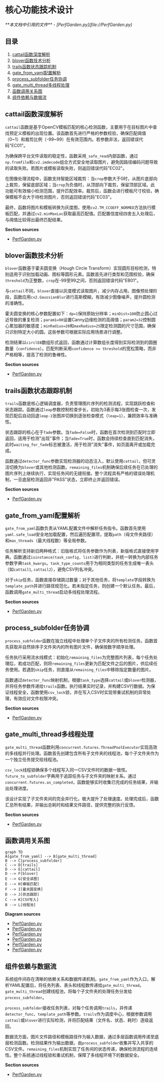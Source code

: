 # 核心功能技术设计

<cite>
**本文档中引用的文件**  
- [PerfGarden.py](file://PerfGarden.py)
</cite>

## 目录
1. [cattail函数深度解析](#cattail函数深度解析)
2. [blover函数技术分析](#blover函数技术分析)
3. [trails函数状态跟踪机制](#trails函数状态跟踪机制)
4. [gate_from_yaml配置解析](#gate_from_yaml配置解析)
5. [process_subfolder任务协调](#process_subfolder任务协调)
6. [gate_multi_thread多线程处理](#gate_multi_thread多线程处理)
7. [函数调用关系图](#函数调用关系图)
8. [组件依赖与数据流](#组件依赖与数据流)

## cattail函数深度解析

`cattail`函数是基于OpenCV模板匹配的核心检测函数，主要用于在目标图片中查找预定义模板的出现位置。该函数首先进行严格的参数校验，确保匹配阈值（0~1）和裁剪比例（-99~99）在有效范围内。若参数非法，返回错误代码"EC01"。

为确保跨平台文件读取的稳定性，函数采用`_safe_read`内部函数，通过`np.fromfile`和`cv2.imdecode`组合方式安全地读取图片，避免因路径编码问题导致的读取失败。若图片或模板读取失败，则返回错误代码"EC02"。

在图像处理流程中，函数支持智能区域裁剪：当`crop`参数大于0时，从图片底部向上裁剪，保留底部区域；当`crop`为负值时，从顶部向下裁剪，保留顶部区域。此功能可有效缩小检测范围，提升匹配效率。裁剪后，函数会进行模板尺寸校验，确保模板不会大于待检测图片，否则返回错误代码"EC03"。

最终，函数将图片和模板转换为灰度图，使用`cv2.TM_CCOEFF_NORMED`方法执行模板匹配，并通过`cv2.minMaxLoc`获取最高匹配值。匹配置信度经四舍五入处理后，与阈值比较得出最终匹配结果。

**Section sources**
- [PerfGarden.py](file://PerfGarden.py#L13-L84)

## blover函数技术分析

`blover`函数基于霍夫圆变换（Hough Circle Transform）实现圆形目标检测，特别适用于识别加载动画、图标等圆形元素。函数首先进行类型和范围校验，确保`threshold`为正整数，`crop`在-99至99之间，否则返回错误代码"EB01"。

与`cattail`不同，`blover`直接以灰度模式读取图片，减少内存占用。图像预处理阶段，函数应用`cv2.GaussianBlur`进行高斯模糊，有效减少图像噪声，提升圆检测的准确性。

霍夫圆变换的核心参数配置如下：`dp=1`保持原始分辨率；`minDist=100`防止圆心过近导致的重复检测；`param1=90`设置Canny边缘检测的高阈值；`param2=32`控制圆心累加器的敏感度；`minRadius=20`和`maxRadius=25`限定检测圆的尺寸范围，确保只识别特定大小的圆。这些参数可根据实际应用场景进行调整。

检测结果以`circlEB`数组形式返回，函数通过计算数组长度得到实际检测到的圆圈数量（`confidence`）。匹配判断采用`confidence >= threshold`的宽松策略，而非严格相等，提高了检测的鲁棒性。

**Section sources**
- [PerfGarden.py](file://PerfGarden.py#L89-L160)

## trails函数状态跟踪机制

`trails`函数是核心逻辑调度器，负责管理图片序列的检测流程，实现跳跃检查和状态跟踪。函数通过`leap`参数控制检查步长，初始为3表示每3张图检查一次，发现匹配后自动回退`leap-1`张图并切换到逐张检查模式（`leap=1`），兼顾效率与准确性。

状态跟踪的核心在于`fade`参数。当`fade=False`时，函数在首次检测到匹配时立即返回，适用于检测"出现"事件；当`fade=True`时，函数会持续检查直到匹配消失，此时`waiting_for_fade`标志被激活，用于检测"消失"事件，如页面离开或加载完成。

函数通过`detector_func`参数实现检测器的动态注入，默认使用`cattail`，但可灵活切换为`blover`或其他检测函数。`remaining_files`机制确保后续任务在已处理的图片序列上继续执行，实现任务间的无缝衔接。整个流程具有严格的错误处理机制，一旦底层检测返回非"PASS"状态，立即终止并返回错误。

**Section sources**
- [PerfGarden.py](file://PerfGarden.py#L164-L272)

## gate_from_yaml配置解析

`gate_from_yaml`函数负责从YAML配置文件中解析任务指令。函数首先使用`yaml.safe_load`安全地加载配置，然后遍历配置项，提取`path`（母文件夹路径）和`max_threads`（最大线程数）等全局参数。

任务解析支持新旧两种格式：旧版格式将任务参数作为列表，新版格式直接使用字典。函数通过`isinstance(task_config, list)`进行判断，并统一转换为内部任务参数字典`task_kwargs`。`task_type_counts`用于为相同类型的任务生成唯一表头（如`cattail1`, `cattail2`），避免CSV列名冲突。

对于`skip`任务，函数直接存储跳过数量；对于其他任务，将`template`字段转换为`template_path`并进行路径规范化。若未指定任务，则创建一个默认任务。最后，函数调用`gate_multi_thread`启动多线程处理流程。

**Section sources**
- [PerfGarden.py](file://PerfGarden.py#L275-L359)

## process_subfolder任务协调

`process_subfolder`函数在独立线程中处理单个子文件夹的所有检测任务。函数首先获取并自然排序子文件夹内的所有图片文件，确保按数字顺序处理。

任务执行采用流水线模式：初始化`remaining_files`为完整图片列表，每个任务处理后，若成功匹配，则将`remaining_files`更新为匹配文件之后的图片，供后续任务使用。若遇到`skip`任务，则直接从`remaining_files`中移除指定数量的图片。

函数通过`detector_func`映射机制，根据`task_type`选择`cattail`或`blover`检测器，并将任务参数传递给`trails`函数。执行结果实时记录，并构建CSV行数据。为保证线程安全，函数使用`csv_lock`锁，并在写入CSV时实现带重试机制的异常处理，有效应对文件权限冲突。

**Section sources**
- [PerfGarden.py](file://PerfGarden.py#L362-L518)

## gate_multi_thread多线程处理

`gate_multi_thread`函数利用`concurrent.futures.ThreadPoolExecutor`实现高效的多线程并行处理。函数首先创建包含所有子文件夹的线程池，每个子文件夹作为一个独立任务提交给线程池。

`csv_lock`线程锁确保多个线程写入同一CSV文件时的数据一致性。`future_to_subfolder`字典用于追踪任务与子文件夹的映射关系。通过`concurrent.futures.as_completed`，函数能够实时收集已完成的任务结果，并输出处理进度。

该设计实现了子文件夹间的完全并行化，极大提升了处理速度。处理完成后，函数汇总所有结果，并输出总耗时和结果文件路径，提供完整的执行反馈。

**Section sources**
- [PerfGarden.py](file://PerfGarden.py#L521-L583)

## 函数调用关系图

```mermaid
graph TD
A[gate_from_yaml] --> B[gate_multi_thread]
B --> C[process_subfolder]
C --> D[trails]
D --> E[cattail]
D --> F[blover]
E --> G[安全读图]
E --> H[模板匹配]
F --> I[霍夫圆变换]
D --> J[状态跟踪]
C --> K[CSV写入]
B --> L[线程池]
```

**Diagram sources**
- [PerfGarden.py](file://PerfGarden.py#L275-L359)
- [PerfGarden.py](file://PerfGarden.py#L521-L583)
- [PerfGarden.py](file://PerfGarden.py#L362-L518)
- [PerfGarden.py](file://PerfGarden.py#L164-L272)
- [PerfGarden.py](file://PerfGarden.py#L13-L84)
- [PerfGarden.py](file://PerfGarden.py#L89-L160)

## 组件依赖与数据流

系统组件间存在清晰的依赖关系和数据传递机制。`gate_from_yaml`作为入口，解析YAML配置后，将任务列表、表头和线程数传递给`gate_multi_thread`。`gate_multi_thread`创建线程池，将每个子文件夹的处理任务分发给`process_subfolder`。

`process_subfolder`接收任务列表，对每个任务调用`trails`，并传递`detector_func`、`template_path`等参数。`trails`作为调度中心，根据参数调用`cattail`或`blover`进行实际检测，并将匹配结果（文件名、状态、耗时）逐级返回。

数据流方面，图片文件路径和模板路径作为输入数据，通过多层函数调用传递至底层检测函数。检测结果作为输出数据，由`process_subfolder`收集并写入共享的CSV文件。`remaining_files`机制实现了任务间的状态传递，确保检测流程的连续性。整个系统通过线程锁和重试机制，保障了多线程环境下的数据安全。

**Section sources**
- [PerfGarden.py](file://PerfGarden.py#L13-L583)